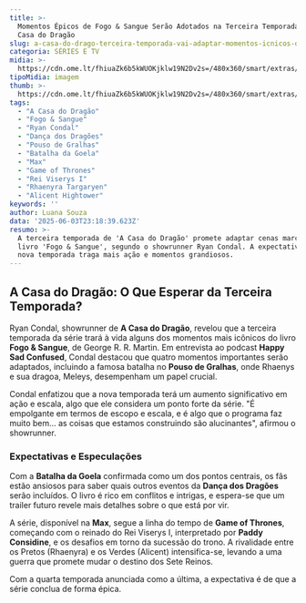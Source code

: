 ```yaml
---
title: >-
  Momentos Épicos de Fogo & Sangue Serão Adotados na Terceira Temporada de A
  Casa do Dragão
slug: a-casa-do-drago-terceira-temporada-vai-adaptar-momentos-icnicos-do-livro
categoria: SÉRIES E TV
midia: >-
  https://cdn.ome.lt/fhiuaZk6b5kWUOKjklw19N2Dv2s=/480x360/smart/extras/conteudos/sem_titulo49.png
tipoMidia: imagem
thumb: >-
  https://cdn.ome.lt/fhiuaZk6b5kWUOKjklw19N2Dv2s=/480x360/smart/extras/conteudos/sem_titulo49.png
tags:
  - "A Casa do Dragão"
  - "Fogo & Sangue"
  - "Ryan Condal"
  - "Dança dos Dragões"
  - "Pouso de Gralhas"
  - "Batalha da Goela"
  - "Max"
  - "Game of Thrones"
  - "Rei Viserys I"
  - "Rhaenyra Targaryen"
  - "Alicent Hightower"
keywords: ''
author: Luana Souza
data: '2025-06-03T23:18:39.623Z'
resumo: >-
  A terceira temporada de 'A Casa do Dragão' promete adaptar cenas marcantes do
  livro 'Fogo & Sangue', segundo o showrunner Ryan Condal. A expectativa é que a
  nova temporada traga mais ação e momentos grandiosos.
---
```


## A Casa do Dragão: O Que Esperar da Terceira Temporada?

Ryan Condal, showrunner de **A Casa do Dragão**, revelou que a terceira temporada da série trará à vida alguns dos momentos mais icônicos do livro **Fogo & Sangue**, de George R. R. Martin. Em entrevista ao podcast **Happy Sad Confused**, Condal destacou que quatro momentos importantes serão adaptados, incluindo a famosa batalha no **Pouso de Gralhas**, onde Rhaenys e sua dragoa, Meleys, desempenham um papel crucial.

Condal enfatizou que a nova temporada terá um aumento significativo em ação e escala, algo que ele considera um ponto forte da série. "É empolgante em termos de escopo e escala, e é algo que o programa faz muito bem... as coisas que estamos construindo são alucinantes", afirmou o showrunner.

### Expectativas e Especulações

Com a **Batalha da Goela** confirmada como um dos pontos centrais, os fãs estão ansiosos para saber quais outros eventos da **Dança dos Dragões** serão incluídos. O livro é rico em conflitos e intrigas, e espera-se que um trailer futuro revele mais detalhes sobre o que está por vir.

A série, disponível na **Max**, segue a linha do tempo de **Game of Thrones**, começando com o reinado do Rei Viserys I, interpretado por **Paddy Considine**, e os desafios em torno da sucessão do trono. A rivalidade entre os Pretos (Rhaenyra) e os Verdes (Alicent) intensifica-se, levando a uma guerra que promete mudar o destino dos Sete Reinos.

Com a quarta temporada anunciada como a última, a expectativa é de que a série conclua de forma épica.